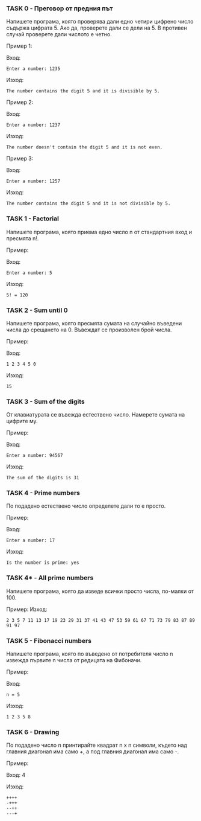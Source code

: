 ### TASK 0 - Преговор от предния път
Напишете програма, която проверява дали едно четири цифрено число съдържа цифрата 5. Ако да, проверете дали се дели на 5. В противен случай проверете дали числото е четно.

Пример 1:

Вход:
```
Enter a number: 1235
```
Изход:
```
The number contains the digit 5 and it is divisible by 5.
```
Пример 2:

Вход:
```
Enter a number: 1237
```
Изход:
```
The number doesn't contain the digit 5 and it is not even.
```
Пример 3:

Вход:
```
Enter a number: 1257
```
Изход:
```
The number contains the digit 5 and it is not divisible by 5.
```

### TASK 1 - Factorial
Напишете програма, която приема едно число n от стандартния вход и пресмята n!.

Пример:

Вход:
```
Enter a number: 5
``` 
Изход:
```
5! = 120
```

### TASK 2 - Sum until 0
Напишете програма, която пресмята сумата на случайно въведени числа до срещането на 0. Въвеждат се произволен брой числа.

Пример:

Вход: 
```
1 2 3 4 5 0
```
Изход:
```
15
```

### TASK 3 - Sum of the digits
От клавиатурата се въвежда естествено число. Намерете сумата на цифрите му.

Пример:

Вход:
```
Enter a number: 94567
```
Изход:
```
The sum of the digits is 31
```

### TASK 4 - Prime numbers
По подадено естествено число определете дали то е просто.

Пример:

Вход:
```
Enter a number: 17
```
Изход:
```
Is the number is prime: yes
```

### TASK 4* - All prime numbers
Напишете програма, която да изведе всички просто числа, по-малки от 100.

Пример:
Изход:
```
2 3 5 7 11 13 17 19 23 29 31 37 41 43 47 53 59 61 67 71 73 79 83 87 89 91 97
```

### TASK 5 - Fibonacci numbers
Напишете програма, която по въведено от потребителя число n извежда първите n числа от редицата на Фибоначи.

Пример:

Вход:
```
n = 5
```
Изход:
```
1 2 3 5 8
```

### TASK 6 - Drawing
По подадено число n принтирайте квадрат n x n символи, където над главния диагонал има само +, а под главния диагонал има само -.


Пример:

Вход: 4 

Изход:

```
++++
-+++
--++
---+
```